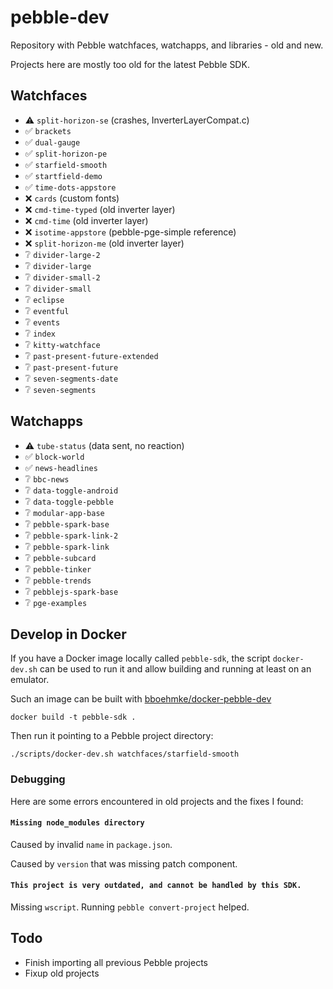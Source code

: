 # pebble-dev

Repository with Pebble watchfaces, watchapps, and libraries - old and new.

Projects here are mostly too old for the latest Pebble SDK.

## Watchfaces

* ⚠️ `split-horizon-se` (crashes, InverterLayerCompat.c)
* ✅ `brackets`
* ✅ `dual-gauge`
* ✅ `split-horizon-pe`
* ✅ `starfield-smooth`
* ✅ `startfield-demo`
* ✅ `time-dots-appstore`
* ❌ `cards` (custom fonts)
* ❌ `cmd-time-typed` (old inverter layer)
* ❌ `cmd-time` (old inverter layer)
* ❌ `isotime-appstore` (pebble-pge-simple reference)
* ❌ `split-horizon-me` (old inverter layer)
* ❔ `divider-large-2`
* ❔ `divider-large`
* ❔ `divider-small-2`
* ❔ `divider-small`
* ❔ `eclipse`
* ❔ `eventful`
* ❔ `events`
* ❔ `index`
* ❔ `kitty-watchface`
* ❔ `past-present-future-extended`
* ❔ `past-present-future`
* ❔ `seven-segments-date`
* ❔ `seven-segments`

## Watchapps

* ⚠️ `tube-status` (data sent, no reaction)
* ✅ `block-world`
* ✅ `news-headlines`
* ❔ `bbc-news`
* ❔ `data-toggle-android`
* ❔ `data-toggle-pebble`
* ❔ `modular-app-base`
* ❔ `pebble-spark-base`
* ❔ `pebble-spark-link-2`
* ❔ `pebble-spark-link`
* ❔ `pebble-subcard`
* ❔ `pebble-tinker`
* ❔ `pebble-trends`
* ❔ `pebblejs-spark-base`
* ❔ `pge-examples`

## Develop in Docker

If you have a Docker image locally called `pebble-sdk`, the script
`docker-dev.sh` can be used to run it and allow building and running at least on
an emulator.

Such an image can be built with
[bboehmke/docker-pebble-dev](https://github.com/bboehmke/docker-pebble-dev)

```
docker build -t pebble-sdk .
```

Then run it pointing to a Pebble project directory:

```
./scripts/docker-dev.sh watchfaces/starfield-smooth
```

### Debugging

Here are some errors encountered in old projects and the fixes I found:

#### `Missing node_modules directory`

Caused by invalid `name` in `package.json`.

Caused by `version` that was missing patch component.

#### `This project is very outdated, and cannot be handled by this SDK.`

Missing `wscript`. Running `pebble convert-project` helped.


## Todo

* Finish importing all previous Pebble projects
* Fixup old projects
